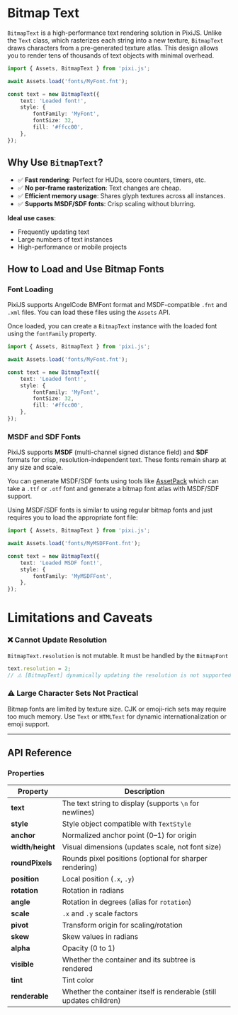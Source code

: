 # Bitmap Text

`BitmapText` is a high-performance text rendering solution in PixiJS. Unlike the `Text` class, which rasterizes each string into a new texture, `BitmapText` draws characters from a pre-generated texture atlas. This design allows you to render tens of thousands of text objects with minimal overhead.

```ts
import { Assets, BitmapText } from 'pixi.js';

await Assets.load('fonts/MyFont.fnt');

const text = new BitmapText({
    text: 'Loaded font!',
    style: {
        fontFamily: 'MyFont',
        fontSize: 32,
        fill: '#ffcc00',
    },
});
```

## **Why Use `BitmapText`?**

- ✅ **Fast rendering**: Perfect for HUDs, score counters, timers, etc.
- ✅ **No per-frame rasterization**: Text changes are cheap.
- ✅ **Efficient memory usage**: Shares glyph textures across all instances.
- ✅ **Supports MSDF/SDF fonts**: Crisp scaling without blurring.

**Ideal use cases**:

- Frequently updating text
- Large numbers of text instances
- High-performance or mobile projects

## **How to Load and Use Bitmap Fonts**

### Font Loading

PixiJS supports AngelCode BMFont format and MSDF-compatible `.fnt` and `.xml` files. You can load these files using the `Assets` API.

Once loaded, you can create a `BitmapText` instance with the loaded font using the `fontFamily` property.

```ts
import { Assets, BitmapText } from 'pixi.js';

await Assets.load('fonts/MyFont.fnt');

const text = new BitmapText({
    text: 'Loaded font!',
    style: {
        fontFamily: 'MyFont',
        fontSize: 32,
        fill: '#ffcc00',
    },
});
```

### MSDF and SDF Fonts

PixiJS supports **MSDF** (multi-channel signed distance field) and **SDF** formats for crisp, resolution-independent text. These fonts remain sharp at any size and scale.

You can generate MSDF/SDF fonts using tools like [AssetPack](https://pixijs.io/assetpack/) which can take a `.ttf` or `.otf` font and generate a bitmap font atlas with MSDF/SDF support.

Using MSDF/SDF fonts is similar to using regular bitmap fonts and just requires you to load the appropriate font file:

```ts
import { Assets, BitmapText } from 'pixi.js';

await Assets.load('fonts/MyMSDFFont.fnt');

const text = new BitmapText({
    text: 'Loaded MSDF font!',
    style: {
        fontFamily: 'MyMSDFFont',
    },
});
```

# **Limitations and Caveats**

### ❌ Cannot Update Resolution

`BitmapText.resolution` is not mutable. It must be handled by the `BitmapFont`

```ts
text.resolution = 2;
// ⚠️ [BitmapText] dynamically updating the resolution is not supported.
```

### ⚠️ Large Character Sets Not Practical

Bitmap fonts are limited by texture size. CJK or emoji-rich sets may require too much memory. Use `Text` or `HTMLText` for dynamic internationalization or emoji support.

---

## **API Reference**

### Properties

| Property             | Description                                                         |
| -------------------- | ------------------------------------------------------------------- |
| **text**             | The text string to display (supports `\n` for newlines)             |
| **style**            | Style object compatible with `TextStyle`                            |
| **anchor**           | Normalized anchor point (0–1) for origin                            |
| **width**/**height** | Visual dimensions (updates scale, not font size)                    |
| **roundPixels**      | Rounds pixel positions (optional for sharper rendering)             |
| **position**         | Local position (`.x`, `.y`)                                         |
| **rotation**         | Rotation in radians                                                 |
| **angle**            | Rotation in degrees (alias for `rotation`)                          |
| **scale**            | `.x` and `.y` scale factors                                         |
| **pivot**            | Transform origin for scaling/rotation                               |
| **skew**             | Skew values in radians                                              |
| **alpha**            | Opacity (0 to 1)                                                    |
| **visible**          | Whether the container and its subtree is rendered                   |
| **tint**             | Tint color                                                          |
| **renderable**       | Whether the container itself is renderable (still updates children) |
